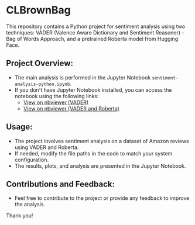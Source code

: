 # CLBrownBag

This repository contains a Python project for sentiment analysis using two techniques: VADER (Valence Aware Dictionary and Sentiment Reasoner) - Bag of Words Approach, and a pretrained Roberta model from Hugging Face.

## Project Overview:
- The main analysis is performed in the Jupyter Notebook `sentiment-analysis-python.ipynb`.
- If you don't have Jupyter Notebook installed, you can access the notebook using the following links:
    - [View on nbviewer (VADER)](https://nbviewer.org/github/khawzk/CLBrownBag/blob/main/scrapy_from_jnb.ipynb)
    - [View on nbviewer (VADER and Roberta)](https://nbviewer.org/github/khawzk/CLBrownBag/blob/main/sentiment-analysis-python-roberta.ipynb)

## Usage:
- The project involves sentiment analysis on a dataset of Amazon reviews using VADER and Roberta.
- If needed, modify the file paths in the code to match your system configuration.
- The results, plots, and analysis are presented in the Jupyter Notebook.

## Contributions and Feedback:
- Feel free to contribute to the project or provide any feedback to improve the analysis.

Thank you!
